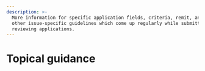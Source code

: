 ```yaml
---
description: >-
  More information for specific application fields, criteria, remit, and/or
  other issue-specific guidelines which come up regularly while submitting and
  reviewing applications.
---
```


# Topical guidance

